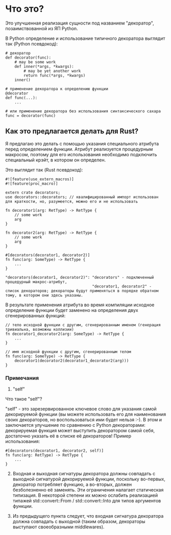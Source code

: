 # Что это?
Это улучшенная реализация сущности под названием "декоратор", позаимствованной из ЯП Python.

В Python определение и использование типичного декоратора выглядит так (Python псевдокод):
```
# декоратор
def decorator(func):
    # may be some work
    def inner(*args, *kwargs):
        # may be yet another work
        return func(*args, *kwargs)
    inner()

# применение декоратора к определению функции
@decorator
def func(...):
    ...

# или применение декоратора без использования синтаксического сахара
func = decorator(func)
```

## Как это предлагается делать для Rust?
Я предлагаю это делать с помощью указания специального атрибута перед определением функции. Атрибут реализуется процедурным макросом, поэтому для его использования необходимо подключить специальный крэйт, в котором он определен.

Это выглядит так (Rust псевдокод):
```
#![feature(use_extern_macros)]
#![feature(proc_macro)]

extern crate decorators;
use decorators::decorators; // квалифицированный импорт использован для краткости, но, разумеется, можно его и не использовать

fn decorator1(arg: RetType) -> RetType {
    // some work
    arg
}

fn decorator2(arg: RetType) -> RetType {
    // some work
    arg
}

#[decorators(decorator1, decorator2)]
fn func(arg: SomeType) -> RetType {
    ...
}
```

    "decorators(decorator1, decorator2)": "decorators" - подключенный процедурный макрос-атрибут,
                                          "decorator1, decorator2" - список декораторов; декораторы будут применяться в порядке обратном тому, в котором они здесь указаны.

В результате применения атрибута во время компиляции исходное определение функции будет заменено на определения двух сгенерированных функций:
```
// тело исходной функции с другим, сгенерированным именем (генерация тривиальна, возможны коллизии)
fn decorator1_decorator2(arg: SomeType) -> RetType {
    ...
}

// имя исходной функции с другим, сгенерированным телом
fn func(arg: SomeType) -> RetType {
    decorator1(decorator2(decorator1_decorator2(arg)))
}
```

### Примечания
1. "self"

Что такое "self"?

"self" - это зарезервированное ключевое слово для указания самой декорируемой функции (вы можете использовать его для наименования своих декораторов, но воспользоваться ими будет нельзя :-). В этом и заключается улучшение по сравнению с Python декораторами: декорируемая функция может выступить декоратором самой себя, достаточно указать её в списке её декораторов! Пример использования:

```
#[decorators(decorator1, decorator2, self)]
fn func(arg: RetType) -> RetType {
    ...
}
```

2. Входная и выходная сигнатуры декоратора должны совпадать с выходной сигнатурой декорируемой функции, поскольку во-первых, декоратор потребляет функцию, а во-вторых, должен безболезненно её заменять. Эти ограничения налагает статическая типизация. В некоторой степени их можно ослабить реализацией типажей std::convert::From / std::convert::Into для типов аргументов функции.

3. Из предыдущего пункта следует, что входная сигнатура декоратора должна совпадать с выходной (таким образом, декораторы выступают своеобразными middlewares).